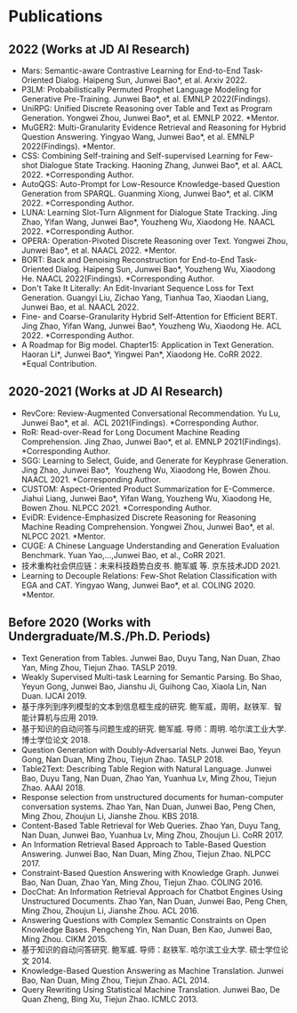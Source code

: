 # Publications

## 2022 (Works at JD AI Research)
- Mars: Semantic-aware Contrastive Learning for End-to-End Task-Oriented Dialog. Haipeng Sun, Junwei Bao*, et al. Arxiv 2022. 
- P3LM: Probabilistically Permuted Prophet Language Modeling for Generative Pre-Training. Junwei Bao*, et al. EMNLP 2022(Findings). 
- UniRPG: Unified Discrete Reasoning over Table and Text as Program Generation. Yongwei Zhou, Junwei Bao*, et al. EMNLP 2022. *Mentor.
- MuGER2: Multi-Granularity Evidence Retrieval and Reasoning for Hybrid Question Answering. Yingyao Wang, Junwei Bao*, et al. EMNLP 2022(Findings). *Mentor.
- CSS: Combining Self-training and Self-supervised Learning for Few-shot Dialogue State Tracking. Haoning Zhang, Junwei Bao*, et al. AACL 2022. *Corresponding Author.
- AutoQGS: Auto-Prompt for Low-Resource Knowledge-based Question Generation from SPARQL. Guanming Xiong, Junwei Bao*, et al. CIKM 2022. *Corresponding Author.
- LUNA: Learning Slot-Turn Alignment for Dialogue State Tracking. Jing Zhao, Yifan Wang, Junwei Bao*, Youzheng Wu, Xiaodong He. NAACL 2022. *Corresponding Author.
- OPERA: Operation-Pivoted Discrete Reasoning over Text. Yongwei Zhou, Junwei Bao*, et al. NAACL 2022. *Mentor.
- BORT: Back and Denoising Reconstruction for End-to-End Task-Oriented Dialog. Haipeng Sun, Junwei Bao*, Youzheng Wu, Xiaodong He. NAACL 2022(Findings). *Corresponding Author.
- Don't Take It Literally: An Edit-Invariant Sequence Loss for Text Generation. Guangyi Liu, Zichao Yang, Tianhua Tao, Xiaodan Liang, Junwei Bao, et al. NAACL 2022. 
- Fine- and Coarse-Granularity Hybrid Self-Attention for Efficient BERT. Jing Zhao, Yifan Wang, Junwei Bao*, Youzheng Wu, Xiaodong He. ACL 2022. *Corresponding Author.
- A Roadmap for Big model. Chapter15: Application in Text Generation. Haoran Li*, Junwei Bao*, Yingwei Pan*, Xiaodong He. CoRR 2022. *Equal Contribution.

## 2020-2021 (Works at JD AI Research)
- RevCore: Review-Augmented Conversational Recommendation. Yu Lu, Junwei Bao*, et al.  ACL 2021(Findings). *Corresponding Author.
- RoR: Read-over-Read for Long Document Machine Reading Comprehension. Jing Zhao, Junwei Bao*, et al. EMNLP 2021(Findings). *Corresponding Author.
- SGG: Learning to Select, Guide, and Generate for Keyphrase Generation. Jing Zhao, Junwei Bao*,  Youzheng Wu, Xiaodong He, Bowen Zhou. NAACL 2021. *Corresponding Author.
- CUSTOM: Aspect-Oriented Product Summarization for E-Commerce. Jiahui Liang, Junwei Bao*, Yifan Wang, Youzheng Wu, Xiaodong He, Bowen Zhou. NLPCC 2021. *Corresponding Author.
- EviDR: Evidence-Emphasized Discrete Reasoning for Reasoning Machine Reading Comprehension. Yongwei Zhou, Junwei Bao*, et al. NLPCC 2021. *Mentor.
- CUGE: A Chinese Language Understanding and Generation Evaluation Benchmark. Yuan Yao,...,Junwei Bao, et al., CoRR 2021. 
- 技术重构社会供应链：未来科技趋势白皮书. 鲍军威 等. 京东技术JDD 2021.
- Learning to Decouple Relations: Few-Shot Relation Classification with EGA and CAT. Yingyao Wang, Junwei Bao*, et al. COLING 2020. *Mentor.


## Before 2020 (Works with Undergraduate/M.S./Ph.D. Periods)
- Text Generation from Tables. Junwei Bao, Duyu Tang, Nan Duan, Zhao Yan, Ming Zhou, Tiejun Zhao. TASLP 2019.
- Weakly Supervised Multi-task Learning for Semantic Parsing. Bo Shao, Yeyun Gong, Junwei Bao, Jianshu Ji, Guihong Cao, Xiaola Lin, Nan Duan. IJCAI 2019. 
- 基于序列到序列模型的文本到信息框生成的研究. 鲍军威，周明，赵铁军.  智能计算机与应用 2019.
- 基于知识的自动问答与问题生成的研究. 鲍军威. 导师：周明. 哈尔滨工业大学. 博士学位论文 2018.
- Question Generation with Doubly-Adversarial Nets. Junwei Bao, Yeyun Gong, Nan Duan, Ming Zhou, Tiejun Zhao. TASLP 2018. 
- Table2Text: Describing Table Region with Natural Language. Junwei Bao, Duyu Tang, Nan Duan, Zhao Yan, Yuanhua Lv, Ming Zhou, Tiejun Zhao. AAAI 2018. 
- Response selection from unstructured documents for human-computer conversation systems. Zhao Yan, Nan Duan, Junwei Bao, Peng Chen, Ming Zhou, Zhoujun Li, Jianshe Zhou. KBS 2018. 
- Content-Based Table Retrieval for Web Queries. Zhao Yan, Duyu Tang, Nan Duan, Junwei Bao, Yuanhua Lv, Ming Zhou, Zhoujun Li. CoRR 2017. 
- An Information Retrieval Based Approach to Table-Based Question Answering. Junwei Bao, Nan Duan, Ming Zhou, Tiejun Zhao. NLPCC 2017. 
- Constraint-Based Question Answering with Knowledge Graph. Junwei Bao, Nan Duan, Zhao Yan, Ming Zhou, Tiejun Zhao. COLING 2016. 
- DocChat: An Information Retrieval Approach for Chatbot Engines Using Unstructured Documents. Zhao Yan, Nan Duan, Junwei Bao, Peng Chen, Ming Zhou, Zhoujun Li, Jianshe Zhou. ACL 2016. 
- Answering Questions with Complex Semantic Constraints on Open Knowledge Bases. Pengcheng Yin, Nan Duan, Ben Kao, Junwei Bao, Ming Zhou. CIKM 2015. 
- 基于知识的自动问答研究. 鲍军威. 导师：赵铁军. 哈尔滨工业大学. 硕士学位论文 2014.
- Knowledge-Based Question Answering as Machine Translation. Junwei Bao, Nan Duan, Ming Zhou, Tiejun Zhao. ACL 2014. 
- Query Rewriting Using Statistical Machine Translation. Junwei Bao, De Quan Zheng, Bing Xu, Tiejun Zhao. ICMLC 2013.

